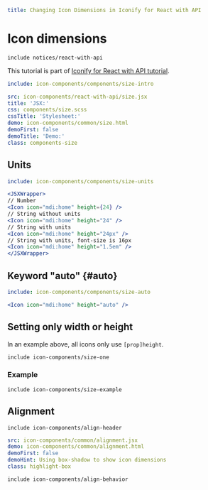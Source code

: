 ```yaml
title: Changing Icon Dimensions in Iconify for React with API
```

# Icon dimensions

`include notices/react-with-api`

This tutorial is part of [Iconify for React with API tutorial](./index.md).

```yaml
include: icon-components/components/size-intro
```

```yaml
src: icon-components/react-with-api/size.jsx
title: 'JSX:'
css: components/size.scss
cssTitle: 'Stylesheet:'
demo: icon-components/common/size.html
demoFirst: false
demoTitle: 'Demo:'
class: components-size
```

## Units

```yaml
include: icon-components/components/size-units
```

```jsx
<JSXWrapper>
// Number
<Icon icon="mdi:home" height={24} />
// String without units
<Icon icon="mdi:home" height="24" />
// String with units
<Icon icon="mdi:home" height="24px" />
// String with units, font-size is 16px
<Icon icon="mdi:home" height="1.5em" />
</JSXWrapper>
```

## Keyword "auto" {#auto}

```yaml
include: icon-components/components/size-auto
```

```jsx
<Icon icon="mdi:home" height="auto" />
```

## Setting only width or height

In an example above, all icons only use `[prop]height`.

`include icon-components/size-one`

### Example

`include icon-components/size-example`

## Alignment

`include icon-components/align-header`

```yaml
src: icon-components/common/alignment.jsx
demo: icon-components/common/alignment.html
demoFirst: false
demoHint: Using box-shadow to show icon dimensions
class: highlight-box
```

`include icon-components/align-behavior`
